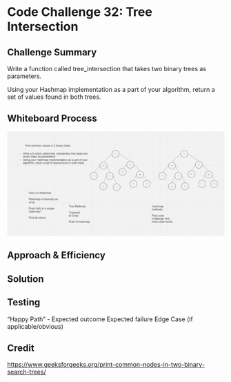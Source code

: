 # Code Challenge 32: Tree Intersection

## Challenge Summary

Write a function called tree_intersection that takes two binary trees as parameters.

Using your Hashmap implementation as a part of your algorithm, return a set of values found in both trees.


## Whiteboard Process
![](codechallenge32uml.PNG)

## Approach & Efficiency
<!-- What approach did you take? Why? What is the Big O space/time for this approach? -->

## Solution
<!-- Show how to run your code, and examples of it in action -->

## Testing

“Happy Path” - Expected outcome
Expected failure
Edge Case (if applicable/obvious)

## Credit

https://www.geeksforgeeks.org/print-common-nodes-in-two-binary-search-trees/